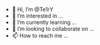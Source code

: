 
- 👋 Hi, I’m @Te1rY
- 👀 I’m interested in ...
- 🌱 I’m currently learning ...
- 💞️ I’m looking to collaborate on ...
- 📫 How to reach me ...

<!---
Te1rY/Te1rY is a ✨ special ✨ repository because its `README.md` (this file) appears on your GitHub profile.
You can click the Preview link to take a look at your changes.
--->
